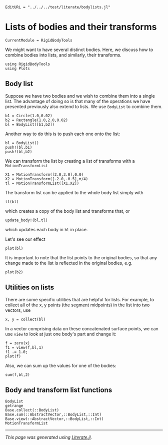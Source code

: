 ```@meta
EditURL = "../../../test/literate/bodylists.jl"
```

# Lists of bodies and their transforms

```@meta
CurrentModule = RigidBodyTools
```

We might want to have several distinct bodies. Here, we discuss how
to combine bodies into lists, and similarly, their transforms.

````@example bodylists
using RigidBodyTools
using Plots
````

## Body list
Suppose we have two bodies and we wish to combine them into a single list.
The advantage of doing so is that many of the operations we have presented
previously also extend to lists. We use `BodyList` to combine them.

````@example bodylists
b1 = Circle(1.0,0.02)
b2 = Rectangle(1.0,2.0,0.02)
bl = BodyList([b1,b2])
````

Another way to do this is to push each one onto the list:

````@example bodylists
bl = BodyList()
push!(bl,b1)
push!(bl,b2)
````

We can transform the list by creating a list of transforms with a `MotionTransformList`

````@example bodylists
X1 = MotionTransform([2.0,3.0],0.0)
X2 = MotionTransform([-2.0,-0.5],π/4)
tl = MotionTransformList([X1,X2])
````

The transform list can be applied to the whole body list simply with

````@example bodylists
tl(bl)
````

which creates a copy of the body list and transforms that, or

````@example bodylists
update_body!(bl,tl)
````

which updates each body in `bl` in place.

Let's see our effect

````@example bodylists
plot(bl)
````

It is important to note that the list points to the original bodies,
so that any change made to the list is reflected in the original bodies, e.g.

````@example bodylists
plot(b2)
````

## Utilities on lists
There are some specific utilities that are helpful for lists. For example,
to collect all of the x, y points (the segment midpoints) in the list into two
vectors, use

````@example bodylists
x, y = collect(bl)
````

In a vector comprising data on these concatenated surface points, we
can use `view` to look at just one body's part and change it:

````@example bodylists
f = zero(x)
f1 = view(f,bl,1)
f1 .= 1.0;
plot(f)
````

Also, we can sum up the values for one of the bodies:

````@example bodylists
sum(f,bl,2)
````

## Body and transform list functions
```@docs
BodyList
getrange
Base.collect(::BodyList)
Base.sum(::AbstractVector,::BodyList,::Int)
Base.view(::AbstractVector,::BodyList,::Int)
MotionTransformList
```

---

*This page was generated using [Literate.jl](https://github.com/fredrikekre/Literate.jl).*

